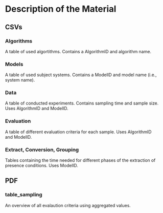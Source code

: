 # Description of the Material

## CSVs

### Algorithms
A table of used algortithms.
Contains a AlgorithmID and algorithm name.

### Models
A table of used subject systems.
Contains a ModelID and model name (i.e., system name).

### Data
A table of conducted experiments.
Contains sampling time and sample size.
Uses AlgorithmID and ModelID.

### Evaluation
A table of different evaluation criteria for each sample.
Uses AlgorithmID and ModelID.

### Extract, Conversion, Grouping
Tables containing the time needed for different phases of the extraction of presence conditions.
Uses ModelID.

## PDF

### table_sampling
An overview of all evalaution criteria using aggregated values.

